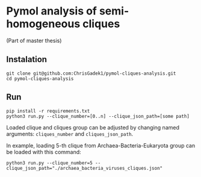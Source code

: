 # Pymol analysis of semi-homogeneous cliques

(Part of master thesis)

## Instalation

```
git clone git@github.com:ChrisGadek1/pymol-cliques-analysis.git
cd pymol-cliques-analysis
```

## Run

```
pip install -r requirements.txt
python3 run.py --clique_number=[0..n] --clique_json_path=[some path]
```

Loaded clique and cliques group can be adjusted by changing named arguments: `cliques_number` and `cliques_json_path`.

In example, loading 5-th clique from Archaea-Bacteria-Eukaryota group can be loaded with this command:

```
python3 run.py --clique_number=5 --clique_json_path="./archaea_bacteria_viruses_cliques.json"
```